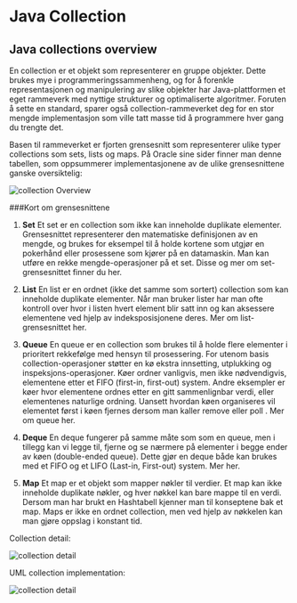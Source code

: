 Java Collection
=
Java collections overview
-
En collection er et objekt som representerer en gruppe objekter. Dette brukes mye i programmeringssammenheng, og for å forenkle representasjonen og manipulering av slike objekter har Java-plattformen et eget rammeverk med nyttige strukturer og optimaliserte algoritmer. Foruten å sette en standard, sparer også collection-rammeverket deg for en stor mengde implementasjon som ville tatt masse tid å programmere hver gang du trengte det.

Basen til rammeverket er fjorten grensesnitt som representerer ulike typer collections som sets, lists og maps.
På Oracle sine sider finner man denne tabellen, som oppsummerer implementasjonene av de ulike grensesnittene ganske oversiktelig:

![collection Overview](http://junjunguo.github.io/image/java/collectionsoverview.jpg)

###Kort om grensesnittene

1. **Set**
Et set er en collection som ikke kan inneholde duplikate elementer. Grensesnittet representerer den matematiske definisjonen av en mengde, og brukes for eksempel til å holde kortene som utgjør en pokerhånd eller prosessene som kjører på en datamaskin. Man kan utføre en rekke mengde-operasjoner på et set. Disse og mer om set-grensesnittet finner du her.

2. **List**
En list er en ordnet (ikke det samme som sortert) collection som kan inneholde duplikate elementer. Når man bruker lister har man ofte kontroll over hvor i listen hvert element blir satt inn og kan aksessere elementene ved hjelp av indeksposisjonene deres. Mer om list-grensesnittet her.

3. **Queue**
En queue er en collection som brukes til å holde flere elementer i prioritert rekkefølge med hensyn til prosessering. For utenom basis collection-operasjoner støtter en kø ekstra innsetting, utplukking og inspeksjons-operasjoner.
Køer ordner vanligvis, men ikke nødvendigvis, elementene etter et FIFO (first-in, first-out) system. Andre eksempler er køer hvor elementene ordnes etter en gitt sammenlignbar verdi, eller elementenes naturlige ordning.
Uansett hvordan køen organiseres vil elementet først i køen fjernes dersom man kaller remove eller poll . Mer om queue her.

4. **Deque**
En deque fungerer på samme måte som som en queue, men i tillegg kan vi legge til, fjerne og se nærmere på elementer i begge ender av køen (double-ended queue). Dette gjør en deque både kan brukes med et FIFO og et LIFO (Last-in, First-out) system. Mer her.

5. **Map**
Et map er et objekt som mapper nøkler til verdier. Et map kan ikke inneholde duplikate nøkler, og hver nøkkel kan bare mappe til en verdi. Dersom man har brukt en Hashtabell kjenner man til konseptene bak et map.
Maps er ikke en ordnet collection, men ved hjelp av nøkkelen kan man gjøre oppslag i konstant tid.


Collection detail:

![collection detail](http://junjunguo.github.io/image/java/Collections-detail.png)


UML collection implementation:


![collection detail](http://junjunguo.github.io/image/java/collection_implementation.jpg)
